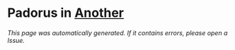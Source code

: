 # Padorus in [Another](https://myanimelist.net/manga/24098/Another)

###### This page was automatically generated. If it contains errors, please open a Issue.
